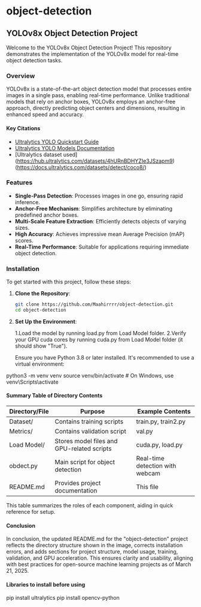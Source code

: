 # object-detection

## YOLOv8x Object Detection Project

Welcome to the YOLOv8x Object Detection Project! This repository demonstrates the implementation of the YOLOv8x model for real-time object detection tasks.

### Overview

YOLOv8x is a state-of-the-art object detection model that processes entire images in a single pass, enabling real-time performance. Unlike traditional models that rely on anchor boxes, YOLOv8x employs an anchor-free approach, directly predicting object centers and dimensions, resulting in enhanced speed and accuracy.

#### Key Citations
- [Ultralytics YOLO Quickstart Guide](https://docs.ultralytics.com/quickstart/)
- [Ultralytics YOLO Models Documentation](https://docs.ultralytics.com/models/yolov8/)
- [Ultralytics dataset used] (https://hub.ultralytics.com/datasets/4hURnBDHYZIe3JSzapm9) 
                              (https://docs.ultralytics.com/datasets/detect/coco8/)
                              
### Features

- **Single-Pass Detection**: Processes images in one go, ensuring rapid inference.
- **Anchor-Free Mechanism**: Simplifies architecture by eliminating predefined anchor boxes.
- **Multi-Scale Feature Extraction**: Efficiently detects objects of varying sizes.
- **High Accuracy**: Achieves impressive mean Average Precision (mAP) scores.
- **Real-Time Performance**: Suitable for applications requiring immediate object detection.

### Installation

To get started with this project, follow these steps:

1. **Clone the Repository**:

   ```bash
   git clone https://github.com/Maahirrrr/object-detection.git
   cd object-detection

2. **Set Up the Environment**:

   1.Load the model by running load.py from Load Model folder.
   2.Verify your GPU cuda cores by running cuda.py from Load Model folder (it should show "True").
   
   Ensure you have Python 3.8 or later installed. It's recommended to use a virtual environment:

python3 -m venv venv
source venv/bin/activate  # On Windows, use venv\Scripts\activate


#### Summary Table of Directory Contents

| Directory/File       | Purpose                                      | Example Contents                                      |
|---------------------|----------------------------------------------|------------------------------------------------------|
| Dataset/            | Contains training scripts                    | train.py, train2.py                                  |
| Metrics/            | Contains validation script                   | val.py                                               |
| Load Model/         | Stores model files and GPU-related scripts   | cuda.py, load.py                                     |
| obdect.py           | Main script for object detection             | Real-time detection with webcam                      |
| README.md           | Provides project documentation               | This file                                            |

This table summarizes the roles of each component, aiding in quick reference for setup.

#### Conclusion
In conclusion, the updated README.md for the "object-detection" project reflects the directory structure shown in the image, corrects installation errors, and adds sections for project structure, model usage, training, validation, and GPU acceleration. This ensures clarity and usability, aligning with best practices for open-source machine learning projects as of March 21, 2025.

#### Libraries to install before using

pip install ultralytics
pip install opencv-python
